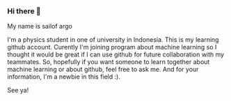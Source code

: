 ### Hi there 👋

My name is sailof argo

I'm a physics student in one of university in Indonesia. This is my learning github account. Curently I'm joining program about machine learning so I thought it would be great if I can use github for future collaboration with my teammates. So, hopefully if you want someone to learn together about machine learning or about github, feel free to ask me. And for your information, I'm a newbie in this field :).

See ya!
